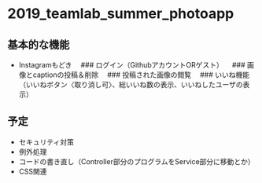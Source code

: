 # 2019_teamlab_summer_photoapp

## 基本的な機能
- Instagramもどき
　### ログイン（GithubアカウントORゲスト）
　### 画像とcaptionの投稿＆削除
　### 投稿された画像の閲覧
　### いいね機能（いいねボタン〈取り消し可〉、総いいね数の表示、いいねしたユーザの表示）

## 予定
- セキュリティ対策
- 例外処理
- コードの書き直し（Controller部分のプログラムをService部分に移動とか）
- CSS関連
